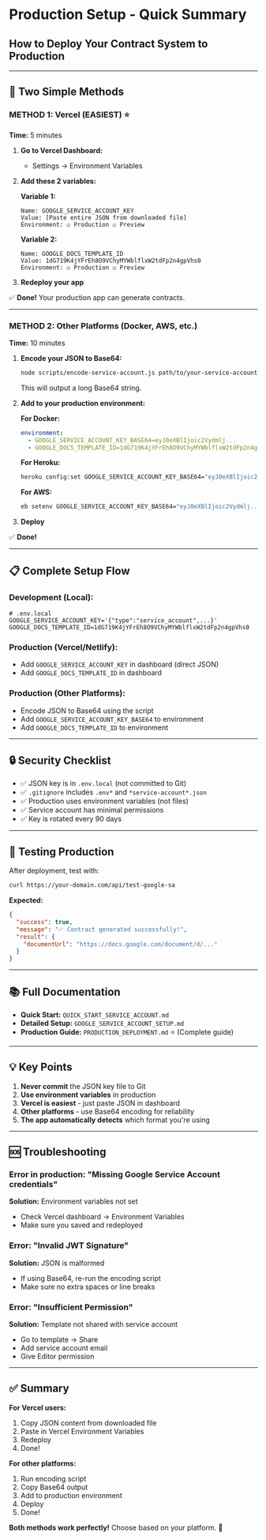# Production Setup - Quick Summary
## How to Deploy Your Contract System to Production

---

## 🎯 **Two Simple Methods**

### **METHOD 1: Vercel (EASIEST)** ⭐

**Time:** 5 minutes

1. **Go to Vercel Dashboard:**
   - Settings → Environment Variables

2. **Add these 2 variables:**

   **Variable 1:**
   ```
   Name: GOOGLE_SERVICE_ACCOUNT_KEY
   Value: [Paste entire JSON from downloaded file]
   Environment: ☑️ Production ☑️ Preview
   ```

   **Variable 2:**
   ```
   Name: GOOGLE_DOCS_TEMPLATE_ID
   Value: 1dG719K4jYFrEh8O9VChyMYWblflxW2tdFp2n4gpVhs0
   Environment: ☑️ Production ☑️ Preview
   ```

3. **Redeploy your app**

✅ **Done!** Your production app can generate contracts.

---

### **METHOD 2: Other Platforms (Docker, AWS, etc.)**

**Time:** 10 minutes

1. **Encode your JSON to Base64:**

   ```bash
   node scripts/encode-service-account.js path/to/your-service-account.json
   ```

   This will output a long Base64 string.

2. **Add to your production environment:**

   **For Docker:**
   ```yaml
   environment:
     - GOOGLE_SERVICE_ACCOUNT_KEY_BASE64=eyJ0eXBlIjoic2Vydmlj...
     - GOOGLE_DOCS_TEMPLATE_ID=1dG719K4jYFrEh8O9VChyMYWblflxW2tdFp2n4gpVhs0
   ```

   **For Heroku:**
   ```bash
   heroku config:set GOOGLE_SERVICE_ACCOUNT_KEY_BASE64="eyJ0eXBlIjoic2Vydmlj..."
   ```

   **For AWS:**
   ```bash
   eb setenv GOOGLE_SERVICE_ACCOUNT_KEY_BASE64="eyJ0eXBlIjoic2Vydmlj..."
   ```

3. **Deploy**

✅ **Done!**

---

## 📋 **Complete Setup Flow**

### **Development (Local):**

```env
# .env.local
GOOGLE_SERVICE_ACCOUNT_KEY='{"type":"service_account",...}'
GOOGLE_DOCS_TEMPLATE_ID=1dG719K4jYFrEh8O9VChyMYWblflxW2tdFp2n4gpVhs0
```

### **Production (Vercel/Netlify):**

- Add `GOOGLE_SERVICE_ACCOUNT_KEY` in dashboard (direct JSON)
- Add `GOOGLE_DOCS_TEMPLATE_ID` in dashboard

### **Production (Other Platforms):**

- Encode JSON to Base64 using the script
- Add `GOOGLE_SERVICE_ACCOUNT_KEY_BASE64` to environment
- Add `GOOGLE_DOCS_TEMPLATE_ID` to environment

---

## 🔒 **Security Checklist**

- ✅ JSON key is in `.env.local` (not committed to Git)
- ✅ `.gitignore` includes `.env*` and `*service-account*.json`
- ✅ Production uses environment variables (not files)
- ✅ Service account has minimal permissions
- ✅ Key is rotated every 90 days

---

## 🧪 **Testing Production**

After deployment, test with:

```bash
curl https://your-domain.com/api/test-google-sa
```

**Expected:**
```json
{
  "success": true,
  "message": "✅ Contract generated successfully!",
  "result": {
    "documentUrl": "https://docs.google.com/document/d/..."
  }
}
```

---

## 📚 **Full Documentation**

- **Quick Start:** `QUICK_START_SERVICE_ACCOUNT.md`
- **Detailed Setup:** `GOOGLE_SERVICE_ACCOUNT_SETUP.md`
- **Production Guide:** `PRODUCTION_DEPLOYMENT.md` ⭐ (Complete guide)

---

## 💡 **Key Points**

1. **Never commit** the JSON key file to Git
2. **Use environment variables** in production
3. **Vercel is easiest** - just paste JSON in dashboard
4. **Other platforms** - use Base64 encoding for reliability
5. **The app automatically detects** which format you're using

---

## 🆘 **Troubleshooting**

### **Error in production: "Missing Google Service Account credentials"**

**Solution:** Environment variables not set
- Check Vercel dashboard → Environment Variables
- Make sure you saved and redeployed

### **Error: "Invalid JWT Signature"**

**Solution:** JSON is malformed
- If using Base64, re-run the encoding script
- Make sure no extra spaces or line breaks

### **Error: "Insufficient Permission"**

**Solution:** Template not shared with service account
- Go to template → Share
- Add service account email
- Give Editor permission

---

## ✅ **Summary**

**For Vercel users:**
1. Copy JSON content from downloaded file
2. Paste in Vercel Environment Variables
3. Redeploy
4. Done!

**For other platforms:**
1. Run encoding script
2. Copy Base64 output
3. Add to production environment
4. Deploy
5. Done!

**Both methods work perfectly!** Choose based on your platform. 🚀

